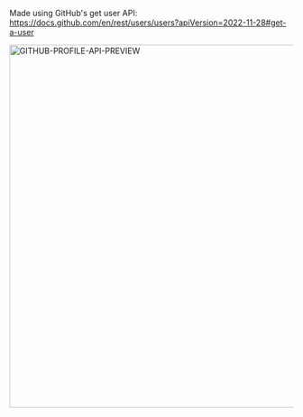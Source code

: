 Made using GitHub's get user API: https://docs.github.com/en/rest/users/users?apiVersion=2022-11-28#get-a-user

<img width="860" height="643" alt="GITHUB-PROFILE-API-PREVIEW" src="https://github.com/user-attachments/assets/58db251c-814b-4021-b4db-23c43a4a6d14" />
